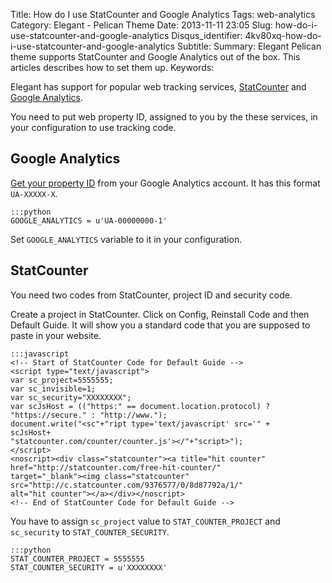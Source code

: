 Title: How do I use StatCounter and Google Analytics
Tags: web-analytics
Category: Elegant - Pelican Theme
Date: 2013-11-11 23:05
Slug: how-do-i-use-statcounter-and-google-analytics
Disqus_identifier: 4kv80xq-how-do-i-use-statcounter-and-google-analytics
Subtitle: 
Summary: Elegant Pelican theme supports StatCounter and Google Analytics out of
    the box. This articles describes how to set them up.
Keywords: 

Elegant has support for popular web tracking services,
[StatCounter](http://statcounter.com/) and [Google
Analytics](http://www.google.com/analytics/).

You need to put web property ID, assigned to you by the these services, in your
configuration to use tracking code.

Google Analytics
----------------

[Get your property
ID](https://support.google.com/analytics/answer/1032385?hl=en) from your Google
Analytics account. It has this format `UA-XXXXX-X`.

    :::python
    GOOGLE_ANALYTICS = u'UA-00000000-1'

Set `GOOGLE_ANALYTICS` variable to it in your configuration.

StatCounter
-----------

You need two codes from StatCounter, project ID and security code.

Create a project in StatCounter. Click on Config, Reinstall Code and then
Default Guide. It will show you a standard code that you are supposed to paste in your website.

    :::javascript
    <!-- Start of StatCounter Code for Default Guide -->
    <script type="text/javascript">
    var sc_project=5555555; 
    var sc_invisible=1; 
    var sc_security="XXXXXXXX"; 
    var scJsHost = (("https:" == document.location.protocol) ?
    "https://secure." : "http://www.");
    document.write("<sc"+"ript type='text/javascript' src='" +
    scJsHost+
    "statcounter.com/counter/counter.js'></"+"script>");
    </script>
    <noscript><div class="statcounter"><a title="hit counter"
    href="http://statcounter.com/free-hit-counter/"
    target="_blank"><img class="statcounter"
    src="http://c.statcounter.com/9376577/0/8d87792a/1/"
    alt="hit counter"></a></div></noscript>
    <!-- End of StatCounter Code for Default Guide -->

You have to assign `sc_project` value to `STAT_COUNTER_PROJECT` and `sc_security` to `STAT_COUNTER_SECURITY`.

    :::python
    STAT_COUNTER_PROJECT = 5555555
    STAT_COUNTER_SECURITY = u'XXXXXXXX'

